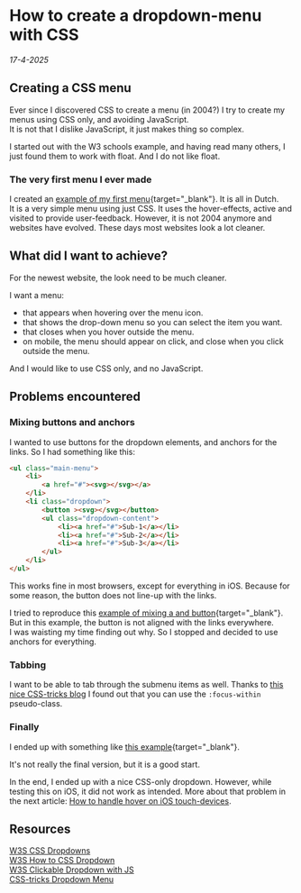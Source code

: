 # How to create a dropdown-menu with CSS

*17-4-2025*

## Creating a CSS menu

Ever since I discovered CSS to create a menu (in 2004?) I try to create my menus using CSS only, and avoiding
JavaScript.  
It is not that I dislike JavaScript, it just makes thing so complex.

I started out with the W3 schools example, and having read many others, I just found them to work with float. And I do
not like float.

### The very first menu I ever made

I created an [example of my first menu](https://helmerdendekker.github.io/example/css-menu-one.html){target="_blank"}.
It is all in Dutch.  
It is a very simple menu using just CSS. 
It uses the hover-effects, active and visited to provide user-feedback.
However, it is not 2004 anymore and websites have evolved. These days most websites look a lot cleaner.

## What did I want to achieve?

For the newest website, the look need to be much cleaner.  

I want a menu:
- that appears when hovering over the menu icon.
- that shows the drop-down menu so you can select the item you want.
- that closes when you hover outside the menu.
- on mobile, the menu should appear on click, and close when you click outside the menu.

And I would like to use CSS only, and no JavaScript.

## Problems encountered

### Mixing buttons and anchors

I wanted to use buttons for the dropdown elements, and anchors for the links.
So I had something like this:

```html
<ul class="main-menu">
	<li>
		<a href="#"><svg></svg></a>
	</li>
	<li class="dropdown">
		<button ><svg></svg></button>
		<ul class="dropdown-content">
			<li><a href="#">Sub-1</a></li>
			<li><a href="#">Sub-2</a></li>
			<li><a href="#">Sub-3</a></li>
		</ul>
	</li>
</ul>
```

This works fine in most browsers, except for everything in iOS. Because for some reason, the button does not line-up with the links.

I tried to reproduce this [example of mixing a and button](https://helmerdendekker.github.io/example/css-menu-hdd.html){target="_blank"}.  
But in this example, the button is not aligned with the links everywhere.  
I was waisting my time finding out why. So I stopped and decided to use anchors for everything.

### Tabbing

I want to be able to tab through the submenu items as well. Thanks to [this nice CSS-tricks blog](https://css-tricks.com/solved-with-css-dropdown-menus/) I found out that you can use the `:focus-within` pseudo-class.

### Finally

I ended up with something like [this example](https://helmerdendekker.github.io/example/css-menu-hddb.html){target="_blank"}.

It's not really the final version, but it is a good start.

In the end, I ended up with a nice CSS-only dropdown. However, while testing this on iOS, it did not work as intended.
More about that problem in the next article: [How to handle hover on iOS touch-devices](ioshover.md).

## Resources

[W3S CSS Dropdowns](https://www.w3schools.com/Css/css_dropdowns.asp)  
[W3S How to CSS Dropdown](https://www.w3schools.com/howto/howto_css_dropdown.asp)  
[W3S Clickable Dropdown with JS](https://www.w3schools.com/howto/howto_js_dropdown.asp)  
[CSS-tricks Dropdown Menu](https://css-tricks.com/solved-with-css-dropdown-menus/)  
